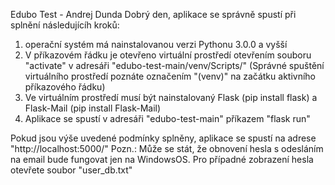 Edubo Test - Andrej Dunda
Dobrý den, aplikace se správně spustí při splnění následujícíh kroků:
  1. operační systém má nainstalovanou verzi Pythonu 3.0.0 a vyšší
  2. V příkazovém řádku je otevřeno virtuální prostředí otevřením souboru "activate" v adresáři "edubo-test-main/venv/Scripts/"
     (Správné spuštění virtuálního prostředí poznáte označením "(venv)" na začátku aktivního příkazového řádku)
  3. Ve virtuálním prostředí musí být nainstalovaný Flask (pip install flask) a Flask-Mail (pip install Flask-Mail)
  4. Aplikace se spustí v adresáři "edubo-test-main" příkazem "flask run"
  
Pokud jsou výše uvedené podmínky splněny, aplikace se spustí na adrese "http://localhost:5000/"
Pozn.: Může se stát, že obnovení hesla s odesláním na email bude fungovat jen na WindowsOS. Pro případné zobrazení hesla otevřete soubor "user_db.txt"
